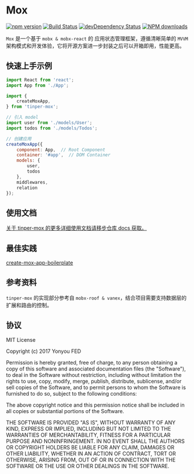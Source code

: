 # Mox

[![npm version](https://img.shields.io/npm/v/tinper-mox.svg)](https://www.npmjs.com/package/tinper-mox)
[![Build Status](https://img.shields.io/travis/iuap-design/tinper-mox/master.svg)](https://travis-ci.org/iuap-design/tinper-mox)
[![devDependency Status](https://img.shields.io/david/dev/iuap-design/tinper-mox.svg)](https://david-dm.org/iuap-design/tinper-mox#info=devDependencies)
[![NPM downloads](http://img.shields.io/npm/dm/tinper-mox.svg?style=flat)](https://npmjs.org/package/tinper-mox)


`Mox` 是一个基于 `mobx & mobx-react` 的 应用状态管理框架，遵循清晰简单的 `MVVM` 架构模式和开发体验，它将开源方案进一步封装之后可以开箱即用，性能更高。


## 快速上手示例

```js
import React from 'react';
import App from './App';

import {
    createMoxApp,
} from 'tinper-mox';

// 引入 model
import user from './models/User';
import todos from './models/Todos';

// 创建应用
createMoxApp({
    component: App,  // Root Component
    container: '#app',  // DOM Container
    models: {
        user,
        todos
    },  
    middlewares, 
    relation
});
```

## 使用文档

[关于 tinper-mox 的更多详细使用文档请移步仓库 docs 获取。](./docs/0.index.md)

## 最佳实践

[create-mox-app-boilerplate](https://github.com/iuap-design/create-mox-app-boilerplate)

## 参考资料

`tinper-mox` 的实现部分参考自 `mobx-roof & vanex`，结合项目需要支持数据层的扩展和路由的控制。


## 协议

MIT License

Copyright (c) 2017 Yonyou FED

Permission is hereby granted, free of charge, to any person obtaining a copy
of this software and associated documentation files (the "Software"), to deal
in the Software without restriction, including without limitation the rights
to use, copy, modify, merge, publish, distribute, sublicense, and/or sell
copies of the Software, and to permit persons to whom the Software is
furnished to do so, subject to the following conditions:

The above copyright notice and this permission notice shall be included in all
copies or substantial portions of the Software.

THE SOFTWARE IS PROVIDED "AS IS", WITHOUT WARRANTY OF ANY KIND, EXPRESS OR
IMPLIED, INCLUDING BUT NOT LIMITED TO THE WARRANTIES OF MERCHANTABILITY,
FITNESS FOR A PARTICULAR PURPOSE AND NONINFRINGEMENT. IN NO EVENT SHALL THE
AUTHORS OR COPYRIGHT HOLDERS BE LIABLE FOR ANY CLAIM, DAMAGES OR OTHER
LIABILITY, WHETHER IN AN ACTION OF CONTRACT, TORT OR OTHERWISE, ARISING FROM,
OUT OF OR IN CONNECTION WITH THE SOFTWARE OR THE USE OR OTHER DEALINGS IN THE
SOFTWARE.
